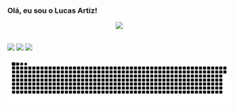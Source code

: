 ### Olá, eu sou o Lucas Artiz!

<div align="center">
  <a href="https://github.com/lucasrtz">
<picture>
<source 
  srcset="https://github-readme-stats.vercel.app/api?username=lucasrtz&show_icons=true&theme=dark"
  media="(prefers-color-scheme: dark)"
/>
<source
  srcset="https://github-readme-stats.vercel.app/api?username=lucasrtz&show_icons=true"
  media="(prefers-color-scheme: light), (prefers-color-scheme: no-preference)"
/>
<img src="https://github-readme-stats.vercel.app/api?username=lucasrtz&show_icons=true" />
</picture>
</div>
 
  ##
 
<div allign="center"> 
  <a href="https://instagram.com/lucas.artiz" target="_blank"><img src="https://img.shields.io/badge/-Instagram-%23E4405F?style=for-the-badge&logo=instagram&logoColor=white" target="_blank"></a>
  <a href = "mailto:contato.lucasartiz@gmail.com"><img src="https://img.shields.io/badge/-Gmail-%23333?style=for-the-badge&logo=gmail&logoColor=white" target="_blank"></a>
  <a href="https://www.linkedin.com/in/lucaas/" target="_blank"><img src="https://img.shields.io/badge/-LinkedIn-%230077B5?style=for-the-badge&logo=linkedin&logoColor=white" target="_blank"></a> 
  </div>
 
 ![Snake animation](https://github.com/lucasrtz/lucasrtz/blob/output/github-contribution-grid-snake.svg)
 
</div>
